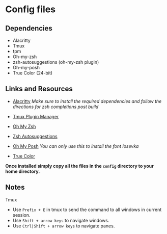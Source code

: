# Config files

## Dependencies
- Alacritty
- Tmux
- tpm
- Oh-my-zsh
- zsh-autosuggestions (oh-my-zsh plugin)
- Oh-my-posh
- True Color (24-bit)


## Links and Resources
- [Alacritty](https://github.com/alacritty/alacritty/blob/master/INSTALL.md)
*Make sure to install the required dependencies and follow the directions for zsh completions post build*

- [Tmux Plugin Manager](https://github.com/tmux-plugins/tpm)

- [Oh My Zsh](https://ohmyz.sh)

- [Zsh Autosuggestions](https://github.com/zsh-users/zsh-autosuggestions/blob/master/INSTALL.md)

- [Oh My Posh](https://ohmyposh.dev/docs/installation/linux)
*You can only use this to install the font Iosevka*

- [True Color](https://gist.github.com/andersevenrud/015e61af2fd264371032763d4ed965b6)

**Once installed simply copy all the files in the `config` directory to your home directory.**


## Notes
Tmux
- Use `Prefix + E` in tmux to send the command to all windows in current session.
- Use `Shift + arrow keys` to navigate windows.
- Use `Ctrl|Shift + arrow keys` to navigate panes.